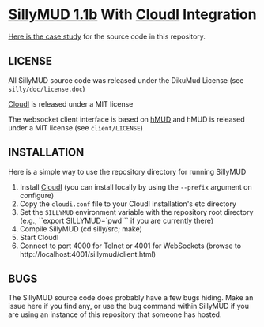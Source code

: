 # [SillyMUD 1.1b](http://www.mudbytes.net/file-319) With [CloudI](https://cloudi.org) Integration

[Here is the case study](https://www.toptal.com/erlang/modernizing-legacy-software-an-example-using-erlang-and-cloudi) for the source code in this repository.

## LICENSE

All SillyMUD source code was released under the DikuMud License
(see `silly/doc/license.doc`)

[CloudI](https://cloudi.org) is released under a MIT license

The websocket client interface is based on
[hMUD](https://github.com/blueoctopus/hMUD)
and hMUD is released under a MIT license
(see `client/LICENSE`)

## INSTALLATION

Here is a simple way to use the repository directory for running SillyMUD

1. Install [CloudI](https://cloudi.org)
   (you can install locally by using the `--prefix` argument on configure)
2. Copy the `cloudi.conf` file to your CloudI installation's etc directory
3. Set the `SILLYMUD` environment variable with the repository root directory
   (e.g., ``export SILLYMUD=`pwd``` if you are currently there)
4. Compile SillyMUD (cd silly/src; make)
5. Start CloudI
6. Connect to port 4000 for Telnet or 4001 for WebSockets
   (browse to http://localhost:4001/sillymud/client.html)

## BUGS

The SillyMUD source code does probably have a few bugs hiding.
Make an issue here if you find any, or use the bug command within SillyMUD
if you are using an instance of this repository that someone has hosted.

